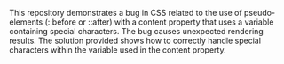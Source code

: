 This repository demonstrates a bug in CSS related to the use of pseudo-elements (::before or ::after) with a content property that uses a variable containing special characters. The bug causes unexpected rendering results. The solution provided shows how to correctly handle special characters within the variable used in the content property.